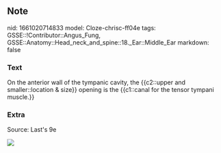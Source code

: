 ## Note
nid: 1661020714833
model: Cloze-chrisc-ff04e
tags: GSSE::!Contributor::Angus_Fung, GSSE::Anatomy::Head_neck_and_spine::18._Ear::Middle_Ear
markdown: false

### Text
On the anterior wall of the tympanic cavity, the {{c2::upper and smaller::location & size}} opening is the {{c1::canal for the tensor tympani muscle.}}

### Extra
Source: Last's 9e
<div><img src=
"paste-30a9c25b0559c81ae3cb3165fd1742f62f6117d9.jpg"></div>
